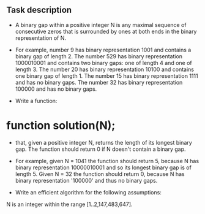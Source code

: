 ## Task description

- A binary gap within a positive integer N is any maximal sequence of consecutive zeros that is surrounded by ones at both ends in the binary representation of N.

- For example, number 9 has binary representation 1001 and contains a binary gap of length 2. The number 529 has binary representation 1000010001 and contains two binary gaps: one of length 4 and one of length 3. The number 20 has binary representation 10100 and contains one binary gap of length 1. The number 15 has binary representation 1111 and has no binary gaps. The number 32 has binary representation 100000 and has no binary gaps.

- Write a function:

# function solution(N);

- that, given a positive integer N, returns the length of its longest binary gap. The function should return 0 if N doesn't contain a binary gap.

- For example, given N = 1041 the function should return 5, because N has binary representation 10000010001 and so its longest binary gap is of length 5. Given N = 32 the function should return 0, because N has binary representation '100000' and thus no binary gaps.

- Write an efficient algorithm for the following assumptions:

N is an integer within the range [1..2,147,483,647].
